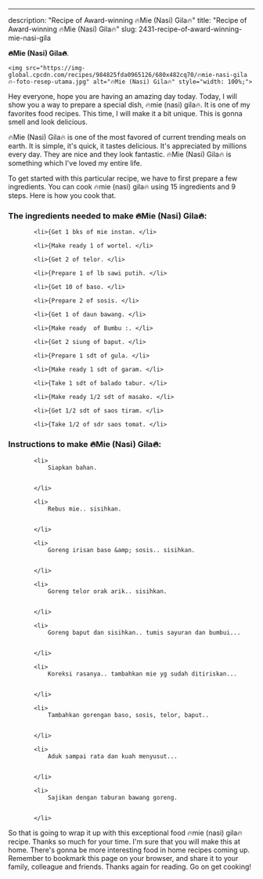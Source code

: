---
description: "Recipe of Award-winning 🔥Mie (Nasi) Gila🔥"
title: "Recipe of Award-winning 🔥Mie (Nasi) Gila🔥"
slug: 2431-recipe-of-award-winning-mie-nasi-gila

<p>
	<strong>🔥Mie (Nasi) Gila🔥</strong>. 
	
</p>
<p>
	
	<img src="https://img-global.cpcdn.com/recipes/984825fda0965126/680x482cq70/🔥mie-nasi-gila🔥-foto-resep-utama.jpg" alt="🔥Mie (Nasi) Gila🔥" style="width: 100%;">
	
	
</p>
<p>
	Hey everyone, hope you are having an amazing day today. Today, I will show you a way to prepare a special dish, 🔥mie (nasi) gila🔥. It is one of my favorites food recipes. This time, I will make it a bit unique. This is gonna smell and look delicious.
</p>
	
<p>
	🔥Mie (Nasi) Gila🔥 is one of the most favored of current trending meals on earth. It is simple, it's quick, it tastes delicious. It's appreciated by millions every day. They are nice and they look fantastic. 🔥Mie (Nasi) Gila🔥 is something which I've loved my entire life.
</p>
<p>
	
</p>

<p>
To get started with this particular recipe, we have to first prepare a few ingredients. You can cook 🔥mie (nasi) gila🔥 using 15 ingredients and 9 steps. Here is how you cook that.
</p>

<h3>The ingredients needed to make 🔥Mie (Nasi) Gila🔥:</h3>

<ol>
	
		<li>{Get 1 bks of mie instan. </li>
	
		<li>{Make ready 1 of wortel. </li>
	
		<li>{Get 2 of telor. </li>
	
		<li>{Prepare 1 of lb sawi putih. </li>
	
		<li>{Get 10 of baso. </li>
	
		<li>{Prepare 2 of sosis. </li>
	
		<li>{Get 1 of daun bawang. </li>
	
		<li>{Make ready  of Bumbu :. </li>
	
		<li>{Get 2 siung of baput. </li>
	
		<li>{Prepare 1 sdt of gula. </li>
	
		<li>{Make ready 1 sdt of garam. </li>
	
		<li>{Take 1 sdt of balado tabur. </li>
	
		<li>{Make ready 1/2 sdt of masako. </li>
	
		<li>{Get 1/2 sdt of saos tiram. </li>
	
		<li>{Take 1/2 of sdr saos tomat. </li>
	
</ol>
<p>
	
</p>

<h3>Instructions to make 🔥Mie (Nasi) Gila🔥:</h3>

<ol>
	
		<li>
			Siapkan bahan.
			
			
		</li>
	
		<li>
			Rebus mie.. sisihkan.
			
			
		</li>
	
		<li>
			Goreng irisan baso &amp; sosis.. sisihkan.
			
			
		</li>
	
		<li>
			Goreng telor orak arik.. sisihkan.
			
			
		</li>
	
		<li>
			Goreng baput dan sisihkan.. tumis sayuran dan bumbui...
			
			
		</li>
	
		<li>
			Koreksi rasanya.. tambahkan mie yg sudah ditiriskan...
			
			
		</li>
	
		<li>
			Tambahkan gorengan baso, sosis, telor, baput..
			
			
		</li>
	
		<li>
			Aduk sampai rata dan kuah menyusut...
			
			
		</li>
	
		<li>
			Sajikan dengan taburan bawang goreng.
			
			
		</li>
	
</ol>

<p>
	
</p>

<p>
	So that is going to wrap it up with this exceptional food 🔥mie (nasi) gila🔥 recipe. Thanks so much for your time. I'm sure that you will make this at home. There's gonna be more interesting food in home recipes coming up. Remember to bookmark this page on your browser, and share it to your family, colleague and friends. Thanks again for reading. Go on get cooking!
</p>
